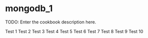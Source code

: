 # mongodb_1

TODO: Enter the cookbook description here.

Test 1
Test 2
Test 3
Test 4
Test 5
Test 6
Test 7
Test 8
Test 9
Test 10
